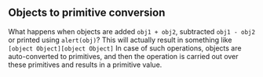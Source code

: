 ## Objects to primitive conversion

What happens when objects are added ```obj1 + obj2```, subtracted ```obj1 - obj2``` or printed using ```alert(obj)```? 
This will actually result in something like ```[object Object][object Object]```
In case of such operations, objects are auto-converted to primitives, and then the operation is carried out over these primitives and results in a primitive value.
